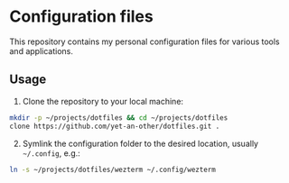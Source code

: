# Configuration files

This repository contains my personal configuration files for various tools and applications. 

## Usage

1. Clone the repository to your local machine:
```bash
mkdir -p ~/projects/dotfiles && cd ~/projects/dotfiles
clone https://github.com/yet-an-other/dotfiles.git .
 ```

2. Symlink the configuration folder to the desired location, usually `~/.config`, e.g.:
```bash
ln -s ~/projects/dotfiles/wezterm ~/.config/wezterm
```


